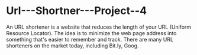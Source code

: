 # Url---Shortner---Project--4
An URL shortener is a website that reduces the length of your URL (Uniform Resource Locator). The idea is to minimize the web page address into something that's easier to remember and track. There are many URL shorteners on the market today, including Bit.ly, Goog.
